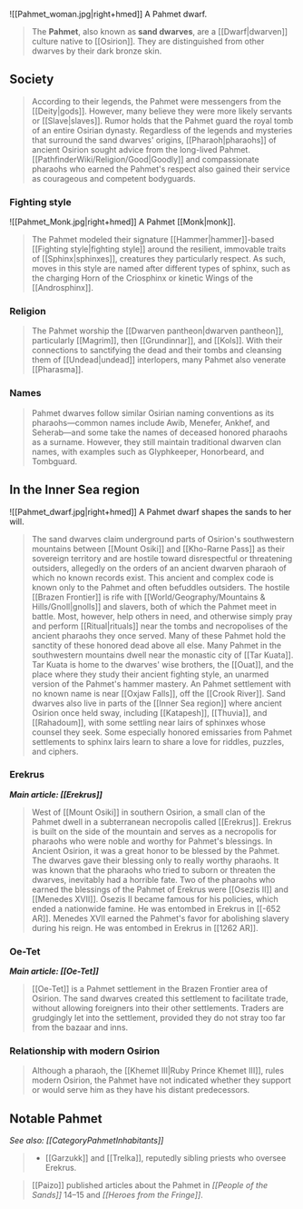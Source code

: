 ![[Pahmet_woman.jpg|right+hmed]] 
 A Pahmet dwarf.
> The **Pahmet**, also known as **sand dwarves**, are a [[Dwarf|dwarven]] culture native to [[Osirion]]. They are distinguished from other dwarves by their dark bronze skin.



## Society

> According to their legends, the Pahmet were messengers from the [[Deity|gods]]. However, many believe they were more likely servants or [[Slave|slaves]]. Rumor holds that the Pahmet guard the royal tomb of an entire Osirian dynasty.
> Regardless of the legends and mysteries that surround the sand dwarves' origins, [[Pharaoh|pharaohs]] of ancient Osirion sought advice from the long-lived Pahmet. [[PathfinderWiki/Religion/Good|Goodly]] and compassionate pharaohs who earned the Pahmet's respect also gained their service as courageous and competent bodyguards.


### Fighting style

![[Pahmet_Monk.jpg|right+hmed]] 
 A Pahmet [[Monk|monk]].
> The Pahmet modeled their signature [[Hammer|hammer]]-based [[Fighting style|fighting style]] around the resilient, immovable traits of [[Sphinx|sphinxes]], creatures they particularly respect. As such, moves in this style are named after different types of sphinx, such as the charging Horn of the Criosphinx or kinetic Wings of the [[Androsphinx]].


### Religion

> The Pahmet worship the [[Dwarven pantheon|dwarven pantheon]], particularly [[Magrim]], then [[Grundinnar]], and [[Kols]]. With their connections to sanctifying the dead and their tombs and cleansing them of [[Undead|undead]] interlopers, many Pahmet also venerate [[Pharasma]].


### Names

> Pahmet dwarves follow similar Osirian naming conventions as its pharaohs—common names include Awib, Menefer, Ankhef, and Seherab—and some take the names of deceased honored pharaohs as a surname. However, they still maintain traditional dwarven clan names, with examples such as Glyphkeeper, Honorbeard, and Tombguard.


## In the Inner Sea region

![[Pahmet_dwarf.jpg|right+hmed]] 
 A Pahmet dwarf shapes the sands to her will.
> The sand dwarves claim underground parts of Osirion's southwestern mountains between [[Mount Osiki]] and [[Kho-Rarne Pass]] as their sovereign territory and are hostile toward disrespectful or threatening outsiders, allegedly on the orders of an ancient dwarven pharaoh of which no known records exist. This ancient and complex code is known only to the Pahmet and often befuddles outsiders. The hostile [[Brazen Frontier]] is rife with [[World/Geography/Mountains & Hills/Gnoll|gnolls]] and slavers, both of which the Pahmet meet in battle. Most, however, help others in need, and otherwise simply pray and perform [[Ritual|rituals]] near the tombs and necropolises of the ancient pharaohs they once served. Many of these Pahmet hold the sanctity of these honored dead above all else.
> Many Pahmet in the southwestern mountains dwell near the monastic city of [[Tar Kuata]]. Tar Kuata is home to the dwarves' wise brothers, the [[Ouat]], and the place where they study their ancient fighting style, an unarmed version of the Pahmet's hammer mastery. An Pahmet settlement with no known name is near [[Oxjaw Falls]], off the [[Crook River]].
> Sand dwarves also live in parts of the [[Inner Sea region]] where ancient Osirion once held sway, including [[Katapesh]], [[Thuvia]], and [[Rahadoum]], with some settling near lairs of sphinxes whose counsel they seek. Some especially honored emissaries from Pahmet settlements to sphinx lairs learn to share a love for riddles, puzzles, and ciphers.


### Erekrus

***Main article: [[Erekrus]]***
> West of [[Mount Osiki]] in southern Osirion, a small clan of the Pahmet dwell in a subterranean necropolis called [[Erekrus]]. Erekrus is built on the side of the mountain and serves as a necropolis for pharaohs who were noble and worthy for Pahmet's blessings. In Ancient Osirion, it was a great honor to be blessed by the Pahmet. The dwarves gave their blessing only to really worthy pharaohs. It was known that the pharaohs who tried to suborn or threaten the dwarves, inevitably had a horrible fate.
> Two of the pharaohs who earned the blessings of the Pahmet of Erekrus were [[Osezis II]] and [[Menedes XVII]]. Osezis II became famous for his policies, which ended a nationwide famine. He was entombed in Erekrus in [[-652 AR]]. Menedes XVII earned the Pahmet's favor for abolishing slavery during his reign. He was entombed in Erekrus in [[1262 AR]].


### Oe-Tet

***Main article: [[Oe-Tet]]***
> [[Oe-Tet]] is a Pahmet settlement in the Brazen Frontier area of Osirion. The sand dwarves created this settlement to facilitate trade, without allowing foreigners into their other settlements. Traders are grudgingly let into the settlement, provided they do not stray too far from the bazaar and inns.


### Relationship with modern Osirion

> Although a pharaoh, the [[Khemet III|Ruby Prince Khemet III]], rules modern Osirion, the Pahmet have not indicated whether they support or would serve him as they have his distant predecessors.


## Notable Pahmet

*See also: [[CategoryPahmetInhabitants]]*
> - [[Garzukk]] and [[Trelka]], reputedly sibling priests who oversee Erekrus.

> [[Paizo]] published articles about the Pahmet in *[[People of the Sands]]* 14–15 and *[[Heroes from the Fringe]]*.






